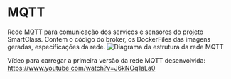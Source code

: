 # MQTT
Rede MQTT para comunicação dos serviços e sensores do projeto SmartClass. 
Contem o código do broker, os DockerFiles das imagens geradas, especificações da rede.
![Diagrama da estrutura da rede MQTT](https://github.com/SmartClass-UFPA/MQTT/blob/master/Tree_Diagram_Topic_MQTT.jpg)

Vídeo para carregar a primeira versão da rede MQTT desenvolvida: https://www.youtube.com/watch?v=J6kNOq1aLa0
